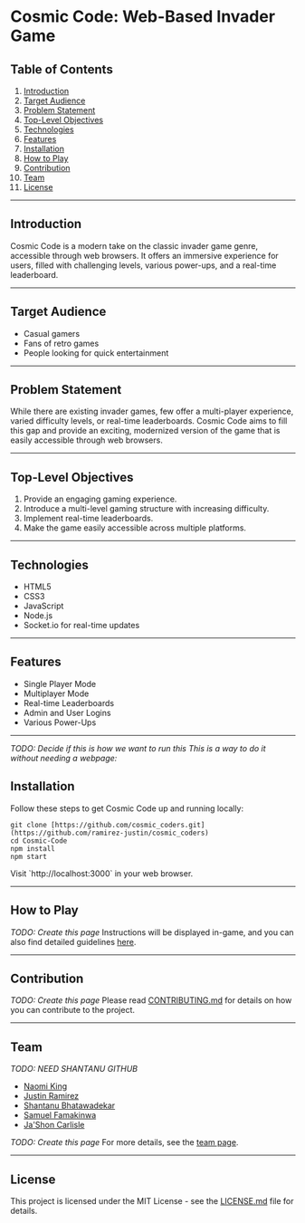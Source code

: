 # Cosmic Code: Web-Based Invader Game

## Table of Contents
1. [Introduction](#introduction)
2. [Target Audience](#target-audience)
3. [Problem Statement](#problem-statement)
4. [Top-Level Objectives](#top-level-objectives)
5. [Technologies](#technologies)
6. [Features](#features)
7. [Installation](#installation)
8. [How to Play](#how-to-play)
9. [Contribution](#contribution)
10. [Team](#team)
11. [License](#license)

---

## Introduction
Cosmic Code is a modern take on the classic invader game genre, accessible through web browsers. It offers an immersive experience for users, filled with challenging levels, various power-ups, and a real-time leaderboard.

---

## Target Audience
- Casual gamers
- Fans of retro games
- People looking for quick entertainment

---

## Problem Statement
While there are existing invader games, few offer a multi-player experience, varied difficulty levels, or real-time leaderboards. Cosmic Code aims to fill this gap and provide an exciting, modernized version of the game that is easily accessible through web browsers.

---

## Top-Level Objectives
1. Provide an engaging gaming experience.
2. Introduce a multi-level gaming structure with increasing difficulty.
3. Implement real-time leaderboards.
4. Make the game easily accessible across multiple platforms.

---

## Technologies
- HTML5
- CSS3
- JavaScript
- Node.js
- Socket.io for real-time updates

---

## Features
- Single Player Mode
- Multiplayer Mode
- Real-time Leaderboards
- Admin and User Logins
- Various Power-Ups

---
_TODO: Decide if this is how we want to run this_
_This is a way to do it without needing a webpage:_
## Installation
Follow these steps to get Cosmic Code up and running locally:
```
git clone [https://github.com/cosmic_coders.git](https://github.com/ramirez-justin/cosmic_coders)
cd Cosmic-Code
npm install
npm start
```

Visit \`http://localhost:3000\` in your web browser.

---

## How to Play
_TODO: Create this page_
Instructions will be displayed in-game, and you can also find detailed guidelines [here](INSTRUCTION.md).

---

## Contribution
_TODO: Create this page_
Please read [CONTRIBUTING.md](CONTRIBUTING.md) for details on how you can contribute to the project.

---

## Team
_TODO: NEED SHANTANU GITHUB_
- [Naomi King](https://github.com/9Nking)
- [Justin Ramirez](https://github.com/ramirez-justin)
- [Shantanu Bhatawadekar]()
- [Samuel Famakinwa](https://github.com/Saibabi)
- [Ja'Shon Carlisle](https://github.com/jashon-carlisle)

_TODO: Create this page_
For more details, see the [team page](TEAM.md).

---

## License
This project is licensed under the MIT License - see the [LICENSE.md](LICENSE) file for details.
